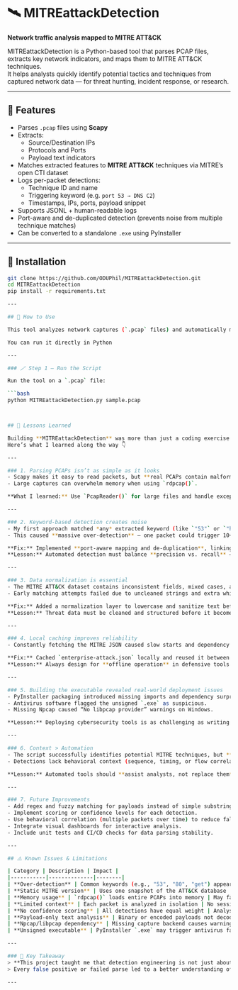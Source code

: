 # 🛰️ MITREattackDetection
**Network traffic analysis mapped to MITRE ATT&CK**

MITREattackDetection is a Python-based tool that parses PCAP files, extracts key network indicators, and maps them to MITRE ATT&CK techniques.  
It helps analysts quickly identify potential tactics and techniques from captured network data — for threat hunting, incident response, or research.

---

## 🚀 Features
- Parses `.pcap` files using **Scapy**
- Extracts:
  - Source/Destination IPs  
  - Protocols and Ports  
  - Payload text indicators
- Matches extracted features to **MITRE ATT&CK** techniques via MITRE’s open CTI dataset
- Logs per-packet detections:
  - Technique ID and name  
  - Triggering keyword (e.g. `port 53 → DNS C2`)  
  - Timestamps, IPs, ports, payload snippet
- Supports JSONL + human-readable logs
- Port-aware and de-duplicated detection (prevents noise from multiple technique matches)
- Can be converted to a standalone `.exe` using PyInstaller

---

## 🧰 Installation
```bash
git clone https://github.com/ODUPhil/MITREattackDetection.git
cd MITREattackDetection
pip install -r requirements.txt

---

## 🧭 How to Use

This tool analyzes network captures (`.pcap` files) and automatically maps observed behavior to the [MITRE ATT&CK](https://attack.mitre.org) framework.

You can run it directly in Python

---

### 🪄 Step 1 — Run the Script

Run the tool on a `.pcap` file:

```bash
python MITREattackDetection.py sample.pcap 



## 🧠 Lessons Learned

Building **MITREattackDetection** was more than just a coding exercise — it was a hands-on lesson in the complexity of real-world cybersecurity automation.  
Here’s what I learned along the way 👇

---

### 1. Parsing PCAPs isn’t as simple as it looks
- Scapy makes it easy to read packets, but **real PCAPs contain malformed or truncated data** that can break parsing.  
- Large captures can overwhelm memory when using `rdpcap()`.  

**What I learned:** Use `PcapReader()` for large files and handle exceptions gracefully when parsing unusual protocols.

---

### 2. Keyword-based detection creates noise
- My first approach matched *any* extracted keyword (like `"53"` or `"http"`) to MITRE techniques.  
- This caused **massive over-detection** — one packet could trigger 10+ techniques.

**Fix:** Implemented **port-aware mapping and de-duplication**, linking known ports (e.g., 53 → DNS) directly to the right technique.  
**Lesson:** Automated detection must balance **precision vs. recall** — context matters as much as coverage.

---

### 3. Data normalization is essential
- The MITRE ATT&CK dataset contains inconsistent fields, mixed cases, and missing attributes.  
- Early matching attempts failed due to uncleaned strings and extra whitespace.

**Fix:** Added a normalization layer to lowercase and sanitize text before matching.  
**Lesson:** Threat data must be cleaned and structured before it becomes useful.

---

### 4. Local caching improves reliability
- Constantly fetching the MITRE JSON caused slow starts and dependency on internet access.

**Fix:** Cached `enterprise-attack.json` locally and reused it between runs.  
**Lesson:** Always design for **offline operation** in defensive tools.

---

### 5. Building the executable revealed real-world deployment issues
- PyInstaller packaging introduced missing imports and dependency surprises.  
- Antivirus software flagged the unsigned `.exe` as suspicious.  
- Missing Npcap caused “No libpcap provider” warnings on Windows.

**Lesson:** Deploying cybersecurity tools is as challenging as writing them — always test on clean systems, include dependency checks, and consider code-signing.

---

### 6. Context > Automation
- The script successfully identifies potential MITRE techniques, but **not every match is meaningful**.
- Detections lack behavioral context (sequence, timing, or flow correlation).

**Lesson:** Automated tools should **assist analysts, not replace them** — human validation is still key.

---

### 7. Future Improvements
- Add regex and fuzzy matching for payloads instead of simple substrings.  
- Implement scoring or confidence levels for each detection.  
- Use behavioral correlation (multiple packets over time) to reduce false positives.  
- Integrate visual dashboards for interactive analysis.  
- Include unit tests and CI/CD checks for data parsing stability.

---

## ⚠️ Known Issues & Limitations

| Category | Description | Impact |
|-----------|--------------|--------|
| **Over-detection** | Common keywords (e.g., "53", "80", "get") appear in multiple MITRE techniques | Can cause multiple detections for the same event |
| **Static MITRE version** | Uses one snapshot of the ATT&CK database | May miss new or updated techniques until refreshed |
| **Memory usage** | `rdpcap()` loads entire PCAPs into memory | May fail on very large captures |
| **Limited context** | Each packet is analyzed in isolation | No session or multi-packet correlation |
| **No confidence scoring** | All detections have equal weight | Analyst must manually prioritize results |
| **Payload-only text analysis** | Binary or encoded payloads not decoded | Misses some obfuscated activity |
| **Npcap/libpcap dependency** | Missing capture backend causes warnings | PCAP parsing still works, but live capture disabled |
| **Unsigned executable** | PyInstaller `.exe` may trigger antivirus false positives | Requires user trust or signing certificate |

---

### 🔑 Key Takeaway
> **This project taught me that detection engineering is not just about code — it’s about context, data quality, and reliability.**  
> Every false positive or failed parse led to a better understanding of how real-world cybersecurity tools evolve from proof-of-concept to production-ready.

---
